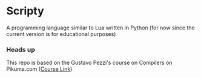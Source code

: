 # Scripty

A programming language similar to Lua written in Python (for now since the current version is for educational purposes)


### Heads up
This repo is based on the Gustavo Pezzi's course on Compilers on Pikuma.com ([Course Link](https://pikuma.com/courses/create-a-programming-language-compiler))
